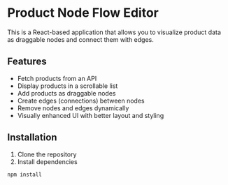 # Product Node Flow Editor

This is a React-based application that allows you to visualize product data as draggable nodes and connect them with edges.

## Features

- Fetch products from an API
- Display products in a scrollable list
- Add products as draggable nodes
- Create edges (connections) between nodes
- Remove nodes and edges dynamically
- Visually enhanced UI with better layout and styling

## Installation

1. Clone the repository
2. Install dependencies

```bash
npm install
